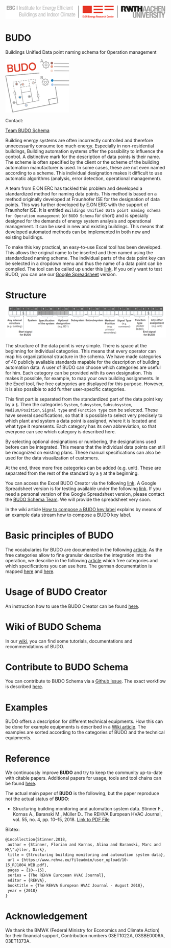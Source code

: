 ![RWTH Aachen University, E.ON ERC](./Resources/Images/EBC_Logo.png)

# BUDO

<div class="pull-left">

<p>Buildings Unified Data point naming schema for Operation management</p>

</div>
<div class="pull-right">
<img src="./Resources/Images/BudoSchemaLogo.png" alt="BUDO Logo" width="200"/>
</div>

Contact:

[Team BUDO Schema](mailto:info@budo-schema.de)

Building energy systems are often incorrectly controlled and therefore unnecessarily consume too much energy. Especially in non-residential buildings, Building automation systems offer the possibility to influence the control. A distinctive mark for the description of data points is their name. The scheme is often specified by the client or the scheme of the building automation manufacturer is used. In some cases, these are not even named according to a scheme. This individual designation makes it difficult to use automatic algorithms (analysis, error detection, operational management).

A team from E.ON ERC has tackled this problem and developed a standardized method for naming data points. This method is based on a method originally developed at Fraunhofer ISE for the designation of data points. This was further developed by E.ON ERC with the support of Fraunhofer ISE. It is entitled ```Buildings Unified Data point naming schema for Operation management``` (or ```BUDO Schema``` for short) and is specially designed for the demands of energy system analysis and operational management. It can be used in new and existing buildings. This means that developed automated methods can be implemented in both new and existing buildings.

To make this key practical, an easy-to-use Excel tool has been developed. This allows the original name to be inserted and then named using the standardized naming scheme. The individual parts of the data point key can be selected in a dropdown menu and thus the name of a data point can be compiled. The tool can be called up under this [link](https://github.com/RWTH-EBC/BUDO/tree/master/Excel-Table). If you only want to test BUDO, you can use our [Google Spreadsheet](https://docs.google.com/spreadsheets/d/1irBxSYUZWAnswR2uyZlXsgReJTcwf_vETIxmwAzKYMQ/edit#gid=0) version.

# Structure

![Structure of BUDO](./Resources/Images/BUDO_plot.png)

The structure of the data point is very simple. There is space at the beginning for individual categories. This means that every operator can map his organizational structure in the schema. We have made categories of 40 publicly available standards mapable for the description of building automation data. A user of BUDO can choose which categories are useful for him. Each category can be provided with its own designation. This makes it possible, for example, to map your own building assignments. In the Excel tool, five free categories are displayed for this purpose. However, it is also possible to add further user-specific categories.

This first part is separated from the standardized part of the data point key by a ```§```. Then the categories ```System```, ```Subsystem```, ```Subsubsystem```, ```Medium/Position```, ```Signal type``` and ```Function type``` can be selected. These have several specifications, so that it is possible to select very precisely to which plant and system a data point is assigned, where it is located and what type it represents. Each category has its own abbreviation, so that everyone can see which category is described here.

By selecting optional designations or numbering, the designations used before can be integrated. This means that the individual data points can still be recognized on existing plans. These manual specifications can also be used for the data visualization of customers.

At the end, three more free categories can be added (e.g. unit). These are separated from the rest of the standard by a ```§``` at the beginning.

You can access the Excel BUDO Creator via the following [link](https://github.com/RWTH-EBC/BUDO/tree/master/Excel-Table). A Google Spreadsheet version is for testing available under the following [link](https://docs.google.com/spreadsheets/d/1irBxSYUZWAnswR2uyZlXsgReJTcwf_vETIxmwAzKYMQ/edit#gid=0). If you need a personal version of the Google Spreadsheet version, please contact the [BUDO Schema Team](mailto:info@budo-schema.de). We will provide the spreadsheet very soon.

In the wiki article [How to compose a BUDO key label](Example-BUDO-label) explains by means of an example data stream how to compose a BUDO key label.

# Basic principles of BUDO

The vocabularies for BUDO are documented in the following [article](https://github.com/RWTH-EBC/BUDO/wiki/Documentation-BUDO-vocabulary). As the free categories allow to fine granular describe the integration into the operation, we describe in the following [article](https://github.com/RWTH-EBC/BUDO/wiki/Documentation-free-categories) which free categories and which specifications you can use here. The german documentation is mapped [here](https://github.com/RWTH-EBC/BUDO/wiki/Dokumentation-BUDO-Vokabular) and [here](https://github.com/RWTH-EBC/BUDO/wiki/Dokumentation-freie-Kategorien).

# Usage of BUDO Creator

An instruction how to use the BUDO Creator can be found [here](https://github.com/RWTH-EBC/BUDO/wiki/Usage-BUDO-creator).

# Wiki of BUDO Schema

In our [wiki](https://github.com/RWTH-EBC/BUDO/wiki), you can find some tutorials, documentations and recommendations of BUDO.

# Contribute to BUDO Schema

You can contribute to BUDO Schema via a [Github Issue](https://github.com/RWTH-EBC/BUDO/issues). The exact workflow is described [here](https://github.com/RWTH-EBC/BUDO/wiki/GIT-workflow).

# Examples

BUDO offers a description for different technical equipments. How this can be done for example equipments is described in a [Wiki article](https://github.com/RWTH-EBC/BUDO/wiki/Examples-BUDO). The examples are sorted according to the categories of BUDO and the technical equipments. 

# Reference

We continuously improve **BUDO** and try to keep the community up-to-date with citable papers. Additional papers for usage, tools and tool chains can be found [here](https://github.com/RWTH-EBC/BUDO/wiki/Papers).

The actual main paper of **BUDO** is the following, but the paper reproduce not the actual status of **BUDO**:

- Structuring building monitoring and automation system data.
  Stinner F., Kornas A., Baranski M., Müller D..
  The REHVA European HVAC Journal, vol. 55, no. 4, pp. 10–15, 2018.
  [Link to PDF File](https://www.rehva.eu/fileadmin/user_upload/10-15_RJ1804_WEB.pdf)

Bibtex:
```
@incollection{Stinner.2018,
 author = {Stinner, Florian and Kornas, Alina and Baranski, Marc and M{\"u}ller, Dirk},
 title = {Structuring building monitoring and automation system data},
 url = {https://www.rehva.eu/fileadmin/user_upload/10-15_RJ1804_WEB.pdf},
 pages = {10--15},
 series = {The REHVA European HVAC Journal},
 editor = {REHVA},
 booktitle = {The REHVA European HVAC Journal - August 2018},
 year = {2018}
}
```

# Acknowledgement

We thank the BMWK (Federal Ministry for Economics and Climate Action) for their financial support,
Contribution numbers 03ET1022A, 03SBE0006A, 03ET1373A.